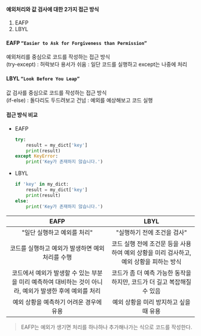 #### 예외처리와 값 검사에 대한 2가지 접근 방식
1. EAFP
2. LBYL
#### EAFP `“Easier to Ask for Forgiveness than Permission”`
예외처리를 중심으로 코드를 작성하는 접근 방식<br>
(try-except)
: 허락보다 용서가 쉬움
: 일단 코드를 실행하고 except는 나중에 처리
#### LBYL `“Look Before You Leap”`
값 검사를 중심으로 코드를 작성하는 접근 방식<br>
(if-else)
: 돌다리도 두드려보고 건넘
: 예외를 예상해보고 코드 실행

#### 접근 방식 비교
- EAFP

    ```py
    try:
        result = my_dict['key']
        print(result)
    except KeyError:
        print('Key가 존재하지 않습니다.')
    ```

- LBYL

    ```py
    if 'key' in my_dict:
        result = my_dict['key']
        print(result)
    else:
        print('Key가 존재하지 않습니다.')

    ```

|                                                           EAFP                                                         	|                                               LBYL                                              	|
|:----------------------------------------------------------------------------------------------------------------------:	|:-----------------------------------------------------------------------------------------------:	|
|                                               "일단   실행하고 예외를 처리"                                            	|                                   "실행하기   전에 조건을 검사"                                 	|
|                                   코드를 실행하고 예외가 발생하면      예외처리를 수행                                 	|     코드 실행 전에 조건문 등을 사용하여 예외 상황을 미리   검사하고, 예외 상황을 피하는 방식    	|
|     코드에서 예외가 발생할 수 있는 부분을 미리 예측하여   대비하는 것이 아니라,      예외가 발생한 후에 예외를 처리    	|           코드가 좀 더 예측 가능한 동작을 하지만,      코드가 더 길고 복잡해질 수 있음          	|
|                                         예외 상황을 예측하기 어려운 경우에 유용                                        	|                              예외 상황을 미리 방지하고 싶을 때 유용                             	|

> EAFP는 예외가 생기면 처리를 하나하나 추가해나가는 식으로 코드를 작성한다.